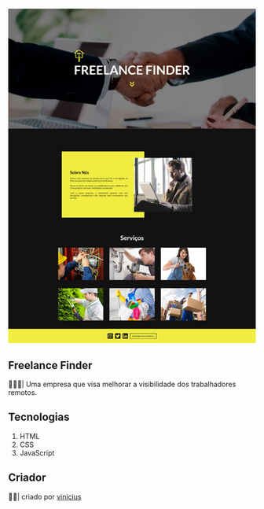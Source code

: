 <p align="center">
  <img alt="" src="print-page.jpeg">
</p>

## Freelance Finder

👨🏻‍💼| Uma empresa que visa melhorar a visibilidade dos trabalhadores remotos.

## Tecnologias

<ol>
  <li> HTML</li>
  <li> CSS</li>
  <li> JavaScript</li>
</ol>

## Criador

👦🏻| criado por [vinicius](https://instagram.com/viniciusw._)
